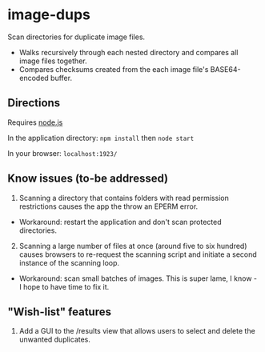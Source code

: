 image-dups
==========

Scan directories for duplicate image files.

* Walks recursively through each nested directory and compares all image files together.
* Compares checksums created from the each image file's BASE64-encoded buffer.

## Directions

Requires [node.js](http://nodejs.org/download/)

In the application directory: `npm install` then `node start`

In your browser: `localhost:1923/`

## Know issues (to-be addressed)

1) Scanning a directory that contains folders with read permission restrictions causes the app the throw an EPERM error.

* Workaround: restart the application and don't scan protected directories.

2) Scanning a large number of files at once (around five to six hundred) causes browsers to re-request the scanning script and initiate a second instance of the scanning loop.

* Workaround: scan small batches of images. This is super lame, I know - I hope to have time to fix it.

## "Wish-list" features

1) Add a GUI to the /results view that allows users to select and delete the unwanted duplicates.
